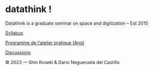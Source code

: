 # datathink !

Datathink is a graduate seminar on space and digitization – Est 2015

[Syllabus](https://github.com/CUPUM/datathink/blob/88b0f152e64cacee06bffeadd215ef108e6f473d/koseki-syllabus-ame6201.md)

[Programme de l‘atelier pratique (Ang)](https://github.com/CUPUM/datathink/blob/c8d556b8167467b902b01f8f3fee8df558288bcf/negueruela_del_castillo-description-city_as_collection.md)

[Discussions](https://github.com/CUPUM/datathink/discussions)

© 2023 — Shin Koseki & Dario Negueruela del Castillo
